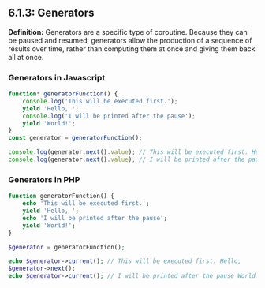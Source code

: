 ## 6.1.3: Generators

**Definition:** Generators are a specific type of coroutine. Because they can be paused and resumed, generators allow the production of a sequence of results over time, rather than computing them at once and giving them back all at once.

### Generators in Javascript

```javascript
function* generatorFunction() {
    console.log('This will be executed first.');
    yield 'Hello, ';
    console.log('I will be printed after the pause');
    yield 'World!';
}
const generator = generatorFunction();

console.log(generator.next().value); // This will be executed first. Hello, 
console.log(generator.next().value); // I will be printed after the pause World!
```

### Generators in PHP

```php
function generatorFunction() {
    echo 'This will be executed first.';
    yield 'Hello, ';
    echo 'I will be printed after the pause';
    yield 'World!';
}

$generator = generatorFunction();

echo $generator->current(); // This will be executed first. Hello, 
$generator->next();
echo $generator->current(); // I will be printed after the pause World!
```